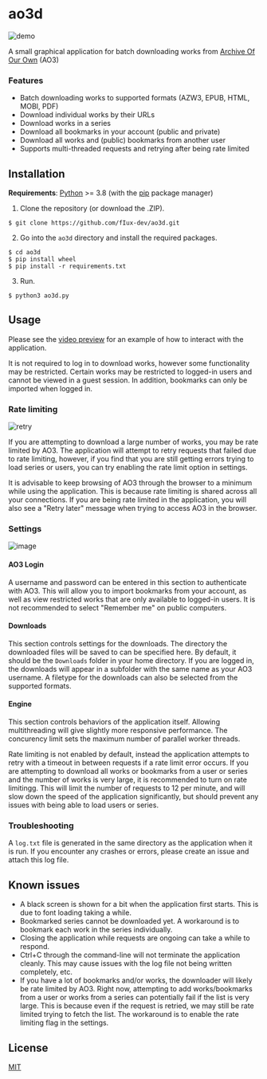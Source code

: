 # ao3d
![demo](https://user-images.githubusercontent.com/96564770/147512988-590491d0-95ed-4a22-95fa-7f5b70ad39e5.gif)

A small graphical application for batch downloading works from [Archive Of Our Own](https://archiveofourown.org/) (AO3)

### Features
* Batch downloading works to supported formats (AZW3, EPUB, HTML, 
MOBI, PDF)
* Download individual works by their URLs
* Download works in a series
* Download all bookmarks in your account (public and private)
* Download all works and (public) bookmarks from another user
* Supports multi-threaded requests and retrying after being rate limited


## Installation
**Requirements**: [Python](https://www.python.org/) >= 3.8 (with the [pip](https://pypi.org/project/pip/) package manager)

1. Clone the repository (or download the .ZIP).
```
$ git clone https://github.com/fIux-dev/ao3d.git
```
2. Go into the `ao3d` directory and install the required packages.
```
$ cd ao3d
$ pip install wheel
$ pip install -r requirements.txt
```
3. Run.
```
$ python3 ao3d.py
```

## Usage
Please see the [video preview](https://imgur.com/a/mhInPfK) for an example of how to interact with the application.

It is not required to log in to download works, however some functionality may be restricted. Certain works may be 
restricted to logged-in users and cannot be viewed in a guest session. In addition, bookmarks can only be imported
when logged in.

### Rate limiting

![retry](https://user-images.githubusercontent.com/96564770/147513133-33017c3a-a642-4b2a-98d1-34eb67acfe7c.gif)

If you are attempting to download a large number of works, you may be rate limited by AO3. The application will attempt
to retry requests that failed due to rate limiting, however, if you find that you are still getting errors trying
to load series or users, you can try enabling the rate limit option in settings.

It is advisable to keep browsing of AO3 through the browser to a minimum while using the application. This is because
rate limiting is shared across all your connections. If you are being rate limited in the application, you will also
see a "Retry later" message when trying to access AO3 in the browser.

### Settings

![image](https://user-images.githubusercontent.com/96564770/147513187-614338a3-23f4-400a-9dda-bd3a539d9b46.png)

#### AO3 Login
A username and password can be entered in this section to authenticate with AO3. This will allow you to import
bookmarks from your account, as well as view restricted works that are only available to logged-in users.
It is not recommended to select "Remember me" on public computers.

#### Downloads
This section controls settings for the downloads. The directory the downloaded files will be saved to can be
specified here. By default, it should be the `Downloads` folder in your home directory. If you are logged in,
the downloads will appear in a subfolder with the same name as your AO3 username. A filetype for the downloads
can also be selected from the supported formats.

#### Engine
This section controls behaviors of the application itself. Allowing multithreading will give slightly more
responsive performance. The concurency limit sets the maximum number of parallel worker threads.

Rate limiting is not enabled by default, instead the application attempts to retry with a timeout in between
requests if a rate limit error occurs. If you are attempting to download all works or bookmarks from a user or
series and the number of works is very large, it is recommended to turn on rate limitingg. This will limit the number
of requests to 12 per minute, and will slow down the speed of the application significantly, but should prevent
any issues with being able to load users or series.

### Troubleshooting
A `log.txt` file is generated in the same directory as the application when it is run. If you encounter any crashes 
or errors, please create an issue and attach this log file.

## Known issues
* A black screen is shown for a bit when the application first starts. This is due to font loading taking a while.
* Bookmarked series cannot be downloaded yet. A workaround is to bookmark each 
work in the series individually.
* Closing the application while requests are ongoing can take a while to respond.
* Ctrl+C through the command-line will not terminate the application cleanly. This may cause issues with the log
file not being written completely, etc.
* If you have a lot of bookmarks and/or works, the downloader will likely be rate limited by AO3. Right now, 
attempting to add works/bookmarks from a user or works from a series can potentially fail if the list is very large.
This is because even if the request is retried, we may still be rate limited trying to fetch the list. The workaround
is to enable the rate limiting flag in the settings.

## License

[MIT](https://choosealicense.com/licenses/mit/)
